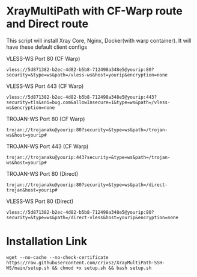 # XrayMultiPath with CF-Warp route and Direct route
This script will install Xray Core, Nginx, Docker(with warp container). It will have these default client configs


VLESS-WS Port 80 (CF Warp)
```
vless://5d871382-b2ec-4d82-b5b8-712498a348e5@yourip:80?security=&type=ws&path=/vless-ws&host=yourip&encryption=none
```

VLESS-WS Port 443 (CF Warp)
```
vless://5d871382-b2ec-4d82-b5b8-712498a348e5@yourip:443?security=tls&sni=bug.com&allowInsecure=1&type=ws&path=/vless-ws&encryption=none
```

TROJAN-WS Port 80 (CF Warp)
```
trojan://trojanaku@yourip:80?security=&type=ws&path=/trojan-ws&host=yourip#
```

TROJAN-WS Port 443 (CF Warp)
```
trojan://trojanaku@yourip:443?security=&type=ws&path=/trojan-ws&host=yourip#
```

TROJAN-WS Port 80 (Direct)
```
trojan://trojanaku@yourip:80?security=&type=ws&path=/direct-trojan&host=yourip#
```

VLESS-WS Port 80 (Direct)
```
vless://5d871382-b2ec-4d82-b5b8-712498a348e5@yourip:80?security=&type=ws&path=/direct-vless&host=yourip&encryption=none
```


# Installation Link
```
wget --no-cache --no-check-certificate https://raw.githubusercontent.com/crixsz/XrayMultiPath-SSH-WS/main/setup.sh && chmod +x setup.sh && bash setup.sh
```